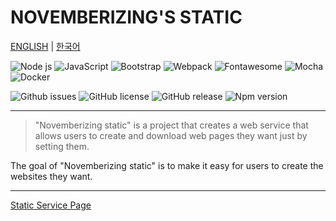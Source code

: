 NOVEMBERIZING'S STATIC
======================

[ENGLISH](https://novemberizing.github.io/static/README.en.html) |
[한국어](https://novemberizing.github.io/static/README.ko.html)

![Node js](https://img.shields.io/badge/Node.js-339933?style=flat-square&logo=Node.js&logoColor=white)
![JavaScript](https://img.shields.io/badge/JavaScript-F7DF1E?style=flat-square&logo=javascript&logoColor=black)
![Bootstrap](https://img.shields.io/badge/Bootstrapap-7952B3?style=flat-square&logo=bootstrap&logoColor=white)
![Webpack](https://img.shields.io/badge/Webpack-99c2e3?style=flat-square&logo=webpack&logoColor=black)
![Fontawesome](https://img.shields.io/badge/Fontawesome-528dd7?style=flat-square&logo=fontawesome&logoColor=white)
![Mocha](https://img.shields.io/badge/Mocha-8d6748?style=flat-square&logo=mocha&logoColor=white)
![Docker](https://img.shields.io/badge/Docker-0b88b1?style=flat-square&logo=docker&logoColor=white)

![Github issues](https://img.shields.io/github/issues/novemberizing/static)
![GitHub license](https://img.shields.io/github/license/novemberizing/static)
![GitHub release](https://img.shields.io/github/v/release/novemberizing/static)
![Npm version](https://img.shields.io/npm/v/@novemberizing/static)

----

> "Novemberizing static" is a project that creates a web service that allows users to create and download web pages they want just by setting them.

The goal of "Novemberizing static" is to make it easy for users to create the websites they want.

----

[Static Service Page](https://novemberizing.github.io/static)
